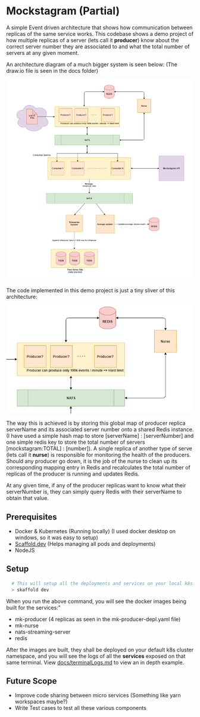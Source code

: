 # Mockstagram (Partial)

A simple Event driven architecture that shows how communication between replicas of the same service works. This codebase shows a demo project of how multiple replicas of a server (lets call it **producer**) know about the correct server number they are associated to and what the total number of servers at any given moment.

An architecture diagram of a much bigger system is seen below: (The draw.io file is seen in the docs folder)

<div style="text-align:center"><img src="docs/mockstagram-arch-overview.png"  /></div>

The code implemented in this demo project is just a tiny sliver of this architecture:

<div style="text-align:center"><img src="docs/mockstagram-arch-sliver.png"  /></div>

The way this is achieved is by storing this global map of producer replica serverName and its associated server number onto a shared Redis instance. (I have used a simple hash map to store [serverName] : [serverNumber] and one simple redis key to store the total number of servers [mockstagram:TOTAL] : [number]). A single replica of another type of serve (lets call it **nurse**) is responsible for monitoring the health of the producers. Should any producer go down, it is the job of the nurse to clean up its corresponding mapping entry in Redis and recalculates the total number of replicas of the producer is running and updates Redis.

At any given time, if any of the producer replicas want to know what their serverNumber is, they can simply query Redis with their serverName to obtain that value.

## Prerequisites

- Docker & Kubernetes (Running locally) (I used docker desktop on windows, so it was easy to setup)
- [Scaffold.dev](https://skaffold.dev/) (Helps managing all pods and deployments)
- NodeJS

## Setup

```bash
  # This will setup all the deployments and services on your local k8s. Make sure you are connected to k8s
  > skaffold dev
```

When you run the above command, you will see the docker images being built for the services:"

- mk-producer (4 replicas as seen in the mk-producer-depl.yaml file)
- mk-nurse
- nats-streaming-server
- redis

After the images are built, they shall be deployed on your default k8s cluster namespace, and you will see the logs of all the **services** exposed on that same terminal. View [docs/terminalLogs.md](docs/terminalLogs.md) to view an in depth example.

## Future Scope

- Improve code sharing between micro services (Something like yarn workspaces maybe?)
- Write Test cases to test all these various components
